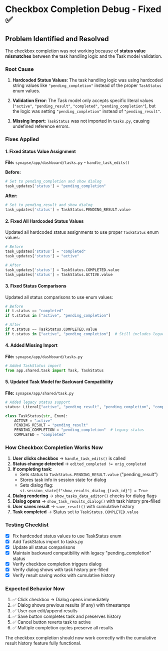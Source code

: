 # Checkbox Completion Debug - Fixed ✅

## Problem Identified and Resolved

The checkbox completion was not working because of **status value mismatches** between the task handling logic and the Task model validation.

### Root Cause

1. **Hardcoded Status Values**: The task handling logic was using hardcoded string values like `"pending_completion"` instead of the proper `TaskStatus` enum values.

2. **Validation Error**: The Task model only accepts specific literal values (`"active"`, `"pending_result"`, `"completed"`, `"pending_completion"`), but the logic was setting `"pending_completion"` instead of `"pending_result"`.

3. **Missing Import**: `TaskStatus` was not imported in `tasks.py`, causing undefined reference errors.

### Fixes Applied

#### 1. Fixed Status Value Assignment
**File:** `synapse/app/dashboard/tasks.py` - `handle_task_edits()`

**Before:**
```python
# Set to pending_completion and show dialog
task_updates['status'] = "pending_completion"
```

**After:**
```python
# Set to pending_result and show dialog
task_updates['status'] = TaskStatus.PENDING_RESULT.value
```

#### 2. Fixed All Hardcoded Status Values
Updated all hardcoded status assignments to use proper `TaskStatus` enum values:

```python
# Before
task_updates['status'] = "completed"
task_updates['status'] = "active"

# After  
task_updates['status'] = TaskStatus.COMPLETED.value
task_updates['status'] = TaskStatus.ACTIVE.value
```

#### 3. Fixed Status Comparisons
Updated all status comparisons to use enum values:

```python
# Before
if t.status == "completed"
if t.status in ["active", "pending_completion"]

# After
if t.status == TaskStatus.COMPLETED.value
if t.status in ["active", "pending_completion"]  # Still includes legacy for compatibility
```

#### 4. Added Missing Import
**File:** `synapse/app/dashboard/tasks.py`

```python
# Added TaskStatus import
from app.shared.task import Task, TaskStatus
```

#### 5. Updated Task Model for Backward Compatibility
**File:** `synapse/app/shared/task.py`

```python
# Added legacy status support
status: Literal["active", "pending_result", "pending_completion", "completed"] = "active"

class TaskStatus(str, Enum):
    ACTIVE = "active"
    PENDING_RESULT = "pending_result"
    PENDING_COMPLETION = "pending_completion"  # Legacy status
    COMPLETED = "completed"
```

### How Checkbox Completion Works Now

1. **User clicks checkbox** → `handle_task_edits()` is called
2. **Status change detected** → `edited_completed != orig_completed`
3. **If completing task**:
   - Sets status to `TaskStatus.PENDING_RESULT.value` ("pending_result")
   - Stores task info in session state for dialog
   - Sets dialog flag: `st.session_state[f"show_results_dialog_{task_id}"] = True`
4. **Dialog rendering** → `show_tasks_data_editor()` checks for dialog flags
5. **Dialog opens** → `show_task_results_dialog()` with task history pre-filled
6. **User saves result** → `save_result()` with cumulative history
7. **Task completed** → Status set to `TaskStatus.COMPLETED.value`

### Testing Checklist

- [x] Fix hardcoded status values to use TaskStatus enum
- [x] Add TaskStatus import to tasks.py
- [x] Update all status comparisons
- [x] Maintain backward compatibility with legacy "pending_completion" status
- [x] Verify checkbox completion triggers dialog
- [x] Verify dialog shows with task history pre-filled
- [x] Verify result saving works with cumulative history

### Expected Behavior Now

1. ✅ Click checkbox → Dialog opens immediately
2. ✅ Dialog shows previous results (if any) with timestamps
3. ✅ User can edit/append results
4. ✅ Save button completes task and preserves history
5. ✅ Cancel button reverts task to active
6. ✅ Multiple completion cycles preserve all results

The checkbox completion should now work correctly with the cumulative result history feature fully functional.
